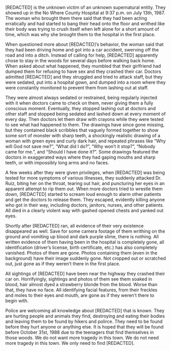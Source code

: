 [REDACTED] is the unknown victim of an unknown supernatural entity. They showed up in the No Where County Hospital at 9:37 p.m. on July 13th, 1987. The woman who brought them there said that they had been acting erratically and had started to bang their head onto the floor and writhed like their body was trying to crush itself when left alone for a short amount of time, which was why she brought them to the hospital in the first place.

When questioned more about [REDACTED]’s behavior, the woman said that they had been driving home and got into a car accident, swerving off the road and into a ditch. Instead of calling for help, [REDACTED] apparently chose to stay in the woods for several days before walking back home. When asked about what happened, they mumbled that their girlfriend had dumped them for refusing to have sex and they crashed their car. Doctors admitted [REDACTED] and they struggled and tried to attack staff, but they were sedated, put into a hospital gown, and dumped into a room where they were constantly monitored to prevent them from lashing out at staff.

They were almost always sedated or restrained, being regularly injected with it when doctors came to check on them, never giving them a fully conscious moment. Eventually, they stopped lashing out at doctors and other staff and stopped being sedated and lashed down at every moment of every day. Then doctors let them draw with crayons while they were tested to see what had happened to them. The drawings have since gone missing, but they contained black scribbles that vaguely formed together to show some sort of monster with sharp teeth, a shockingly realistic drawing of a woman with green eyes and curly dark hair, and repeated phrases like “Why will God not save me?”, “What did I do?”, “Why won’t it stop?”, “Nobody came for me.”, and “Should I have done it?”. Some drawings featured the doctors in exaggerated ways where they had gaping mouths and sharp teeth, or with impossibly long arms and no faces.

A few weeks after they were given privileges, when [REDACTED] was being tested for more symptoms of various illnesses, they suddenly attacked Dr. Ruiz, biting her on the throat, tearing out hair, and puncturing her eyes in an apparent attempt to rip them out. When more doctors tried to wrestle them down, [REDACTED] started to scream loud enough to alarm other patients and get the doctors to release them. They escaped, evidently killing anyone who got in their way, including doctors, janitors, nurses, and other patients. All died in a clearly violent way with gashed opened chests and yanked out eyes.

Shortly after [REDACTED] ran, all evidence of their very existence disappeared as well. Save for some camera footage of them writhing on the ground and vomiting up blood and dark purple slime, there is nothing. All written evidence of them having been in the hospital is completely gone, all identification (driver’s license, birth certificate, etc.) has also completely vanished. Photos of them are gone. Photos containing them (even in the background) have their image suddenly gone. Not cropped out or scratched out, just gone as if they weren’t there in the first place.

All sightings of [REDACTED] have been near the highway they crashed their car on. Horrifyingly, sightings and photos of them see them soaked in blood, hair almost dyed a strawberry blonde from the blood. Worse than that, they have no face. All identifying facial features, from their freckles and moles to their eyes and mouth, are gone as if they weren’t there to begin with.

Police are welcoming all knowledge about [REDACTED] that is known. They are hurting people and animals they find, destroying and eating their bodies and leaving them to be found by hikers and polirce. They need to be found before they hurt anyone or anything else. It is hoped that they will be found before October 31st, 1988 due to the teenagers that find themselves in those woods. We do not want more tragedy in this town. We do not need more tragedy in this town. We only need to find [REDACTED].